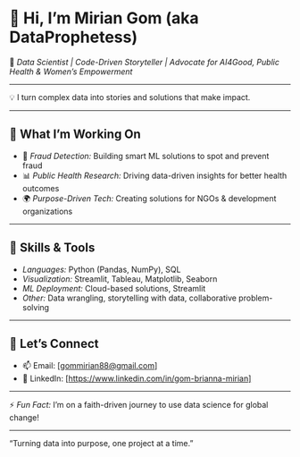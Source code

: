 # 👋 Hi, I’m Mirian Gom (aka DataProphetess)

🚀 *Data Scientist | Code-Driven Storyteller | Advocate for AI4Good, Public Health & Women’s Empowerment*

---

💡 I turn complex data into stories and solutions that make impact.

---

## 🔭 What I’m Working On

- 🧠 *Fraud Detection:* Building smart ML solutions to spot and prevent fraud
- 📊 *Public Health Research:* Driving data-driven insights for better health outcomes
- 🌍 *Purpose-Driven Tech:* Creating solutions for NGOs & development organizations

---

## 🌱 Skills & Tools

- *Languages:* Python (Pandas, NumPy), SQL
- *Visualization:* Streamlit, Tableau, Matplotlib, Seaborn
- *ML Deployment:* Cloud-based solutions, Streamlit
- *Other:* Data wrangling, storytelling with data, collaborative problem-solving
---

## 💬 Let’s Connect

- 📫 Email: [gommirian88@gmail.com]
- 💼 LinkedIn: [https://www.linkedin.com/in/gom-brianna-mirian]

---

⚡ *Fun Fact:* I’m on a faith-driven journey to use data science for global change!

---

“Turning data into purpose, one project at a time.”
